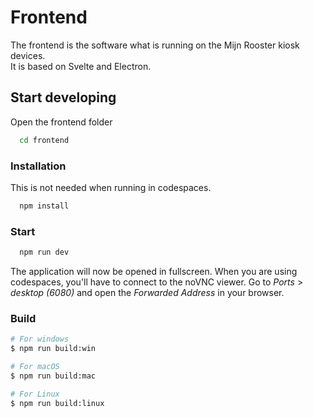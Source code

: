 # Frontend

The frontend is the software what is running on the Mijn Rooster kiosk devices. \
It is based on Svelte and Electron.

## Start developing

Open the frontend folder

```bash
  cd frontend
```

### Installation

This is not needed when running in codespaces.

```bash
  npm install
```

### Start

```bash
  npm run dev
```

The application will now be opened in fullscreen. When you are using codespaces, you'll have to connect to the noVNC viewer. Go to _Ports_ > _desktop (6080)_ and open the _Forwarded Address_ in your browser.

### Build

```bash
# For windows
$ npm run build:win

# For macOS
$ npm run build:mac

# For Linux
$ npm run build:linux
```
